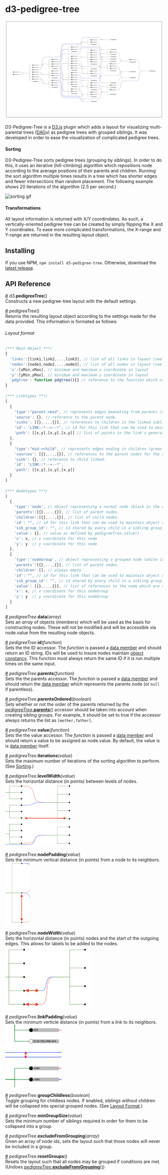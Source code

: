 # d3-pedigree-tree

![example #1](readme_assets/header_image.png)

D3-Pedigree-Tree is a [D3.js]() plugin which adds a layout for visualizing multi-parental trees ([DAG](https://en.wikipedia.org/wiki/Directed_acyclic_graph)s) as pedigree trees with grouped siblings. It was developed in order to ease the visualization of complicated pedigree trees.

#### Sorting

D3-Pedigree-Tree sorts pedigree trees (grouping by siblings). In order to do this, it uses an iterative (hill-climbing) algorithm which repositions node according to the average positions of their parents and children. Running the sort algorithm multiple times results in a tree which has shorter edges and fewer intersections than random placement. The following example shows 20 iterations of the algorithm (2.5 per second.)

![sorting gif](readme_assets/sort_gif.gif)


#### Transformations

All layout information is returned with X/Y coordindates. As such, a vertically-oriented pedigree tree can be created by simply flipping the X and Y coordinates. To ease more complicated transformations, the X-range and Y-range are returned in the resulting layout object.

## Installing

If you use NPM, `npm install d3-pedigree-tree`. Otherwise, download the [latest release](https://github.com/d3/d3-pedigree-tree/releases/latest).

## API Reference

<a href="#pedigree-tree" name="pedigree-tree">#</a> d3.**pedigreeTree**()  
Constructs a new pedigree-tree layout with the default settings.

<a href="#pedigree-tree-instance" name="pedigree-tree-instance">#</a> _pedigreeTree_()   
Returns the resulting layout object according to the settings made for the data provided. This information is formated as follows:  
###### Layout format
```javascript
/*** Main Object ***/
{
  'links':[link1,link2,...,link3], // list of all links in layout (see linktypes)
  'nodes':[node1,node2,...,node3], // list of all nodes in layout (see nodetypes)
  'x':[xMin,xMax], // minimum and maximum x coordinate in layout
  'y':[yMin,yMax], // minimum and maximum y coordinate in layout
  'pdgtree': function pdgtree(){} // reference to the function which created this object.
}

/*** Linktypes ***/
[
  {
    'type':"parent->mid", // represents edges emanating from parents (red&blue in the example above.)
    'source': {}, // reference to the parent node.
    'sinks': [{},...,{}], // references to children in the linked sibling group
    'id': 'LINK::*-->--*', // id for this link that can be used to maintain object constancy.
    'path': [[x,y],[x,y],[x,y]] // list of points in the link's generated path. (this can be passed to a d3.line() function)
  },
  {
    'type':"mid->child", // represents edges ending in children (green in the example above.)
    'sources': [{},...,{}], // references to the parent nodes for the sibling group.
    'sink': {}, // reference to child linked.
    'id': 'LINK::*-->--*',
    'path': [[x,y],[x,y],[x,y]]
  }
]

/*** Nodetypes ***/
[
  {
    'type':'node', // object representing a normal node (black in the example above).
    'parents':[{},...,{}], // list of parent nodes.
    'children':[{},...,{}], // list of child nodes.
    'id': "", // id for this link that can be used to maintain object constancy as defined by pedigreeTree.id()
    'sib_group_id': "", // id shared by every child in a sibling group.
    'value': {}, // value as defined by pedigreeTree.value()
    'x': x, // x coordinate for this node
    'y': y  // y coordinate for this node
  },
  {
    'type':'nodeGroup', // object representing a grouped node (white in the example above).
    'parents':[{},...,{}], // list of parent nodes.
    'children':[], // always empty
    'id': "", // id for this link that can be used to maintain object constancy.
    'sib_group_id': "", // id shared by every child in a sibling group (and as such, every child in this grouped node).
    'value': [{},...,{}], // list of references to the node which are contained in this nodeGroup.
    'x': x, // x coordinate for this nodeGroup
    'y': y  // y coordinate for this nodeGroup
  }
]
```

<a href="#data" name="data">#</a> _pedigreeTree_.**data**(_array_)  
Sets an _array_ of objects (members) which will be used as the basis for constructing nodes. These will not be modified and will be accessible via node.value from the resulting node objects.

<a href="#id" name="id">#</a> _pedigreeTree_.**id**(_function_)  
Sets the the ID accessor. The _function_ is passed a [data member](#data) and should return an ID string. IDs will be used to insure nodes maintain [object constancy](https://bost.ocks.org/mike/constancy/). This function must always return the same ID if it is run multiple times on the same input.

<a href="#parents" name="parents">#</a> _pedigreeTree_.**parents**(_function_)  
Sets the the parents accessor. The _function_ is passed a [data member](#data) and should return the [data member](#data) which represents the parents node (or `null` if parentless).

<a href="#parents-ordered" name="parents-ordered">#</a> _pedigreeTree_.**parentsOrdered**(_boolean_)  
Sets whether or not the order of the parents returned by the [_pedigreeTree_.**parents**()](#parents) accessor should be taken into account when creating sibling groups. For example, it should be set to true if the accessor always returns the list as `[mother,father]`.

<a href="#value" name="value">#</a> _pedigreeTree_.**value**(_function_)  
Sets the the value accessor. The _function_ is passed a [data member](#data) and should return a value to be assigned as node.value. By default, the value is is [data member](#data) itself.

<a href="#iterations" name="iterations">#</a> _pedigreeTree_.**iterations**(_value_)  
Sets the maximum number of iterations of the sorting algorithm to perform. (See [Sorting](#sorting).)

<a href="#level-width" name="level-width">#</a> _pedigreeTree_.**levelWidth**(_value_)  
Sets the horizontal distance (in points) between levels of nodes.  
<img src="readme_assets/level-width.png" height="200px">

<a href="#node-padding" name="node-padding">#</a> _pedigreeTree_.**nodePadding**(_value_)  
Sets the minimum vertical distance (in points) from a node to its neighbors.  
<img src="readme_assets/node-padding.png" height="200px">

<a href="#node-width" name="node-width">#</a> _pedigreeTree_.**nodeWidth**(_value_)  
Sets the horizontal distance (in points) nodes and the start of the outgoing edges. This allows for labels to be added to the nodes.   
<img src="readme_assets/node-width.png" height="200px">

<a href="#link-padding" name="link-padding">#</a> _pedigreeTree_.**linkPadding**(_value_)  
Sets the minimum verticle distance (in points) from a link to its neighbors.  
<img src="readme_assets/link-padding.png" height="200px">

<a href="#group-childless" name="group-childless">#</a> _pedigreeTree_.**groupChildless**(_boolean_)  
Toggle grouping for childless nodes. If enabled, siblings without children will be collapsed into special grouped nodes. (See [Layout Format](#layout-format).)

<a href="#min-group-size" name="min-group-size">#</a> _pedigreeTree_.**minGroupSize**(_value_)  
Sets the minimum number of siblings required in order for them to be collapsed into a group.  

<a href="#exclude" name="exclude">#</a> _pedigreeTree_.**excludeFromGrouping**(_array_)  
Given an array of node ids, sets the layout such that those nodes will never be included in a group. 

<a href="#reset" name="reset">#</a> _pedigreeTree_.**resetGroups**()  
Resets the layout such that all nodes may be grouped if conditions are met. (Undoes [_pedigreeTree_.**excludeFromGrouping**()](#exclude))
